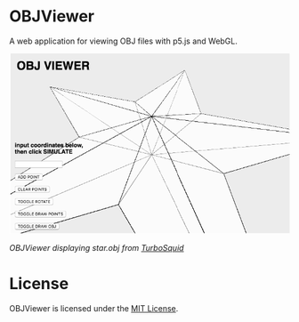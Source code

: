 # OBJViewer

A web application for viewing OBJ files with p5.js and WebGL.

![window view](/images/2_19_19.png?raw=true "demo")

*OBJViewer displaying star.obj from [TurboSquid]*

# License
OBJViewer is licensed under the [MIT License].

[TurboSquid]: https://www.turbosquid.com/FullPreview/Index.cfm/ID/535674
[MIT License]: ./LICENSE.md "License"
